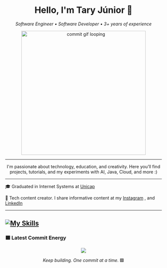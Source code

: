 
<h1 align="center">Hello, I'm Tary Júnior 👋</h1>

<p align="center">
  <em>Software Engineer • Software Developer • 3+ years of experience</em>
</p>

<p align="center">
  <img src="https://github.com/Fernanda-Kipper/Fernanda-Kipper/blob/main/commit-animation.gif" width="400px" alt="commit gif looping" />
</p>

---

<p align="center">
  I'm passionate about technology, education, and creativity.  
  Here you’ll find projects, tutorials, and my experiments with AI, Java, Cloud, and more :)
</p>



---


<p>🎓 Graduated in Internet Systems at <a href="https://portal.unicap.br/" target="blank_">Unicap</a></p>
<p>🎥 Tech content creator. I share informative content at my <a href="https://www.instagram.com/tary.dev/" target="_blank">Instagram</a> ,  and <a href="https://www.linkedin.com/in/tary-nascimento/" target="_blank">LinkedIn</a> </p>
<hr>

[![My Skills](https://skillicons.dev/icons?i=java,python,kotlin,spring,kafka,aws,postgresql,mysql,docker,mongodb,terraform,javascript,typescript,angular)](https://skillicons.dev)
---


### 🟩 Latest Commit Energy

<p align="center">
<img src="https://github-readme-stats.vercel.app/api?username=tnrjrdev&show_icons=true&theme=github_dark&hide_border=true&title_color=00ff99&icon_color=00ff99&text_color=ffffff" />
</p>

<p align="center">
  <em>Keep building. One commit at a time.</em> 🟩
</p>



